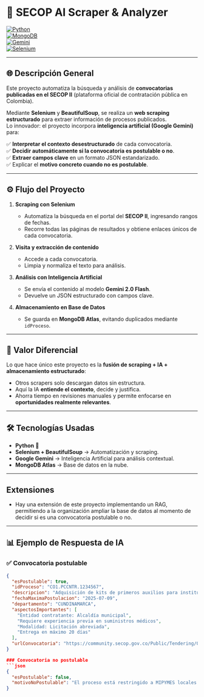 # 🚀 SECOP AI Scraper & Analyzer  

[![Python](https://img.shields.io/badge/Python-3.10%2B-blue?logo=python)](https://www.python.org/)  
[![MongoDB](https://img.shields.io/badge/MongoDB-Atlas-green?logo=mongodb)](https://www.mongodb.com/atlas)  
[![Gemini](https://img.shields.io/badge/Google-Gemini_AI-orange?logo=google)](https://deepmind.google/technologies/gemini/)  
[![Selenium](https://img.shields.io/badge/Selenium-Automation-brightgreen?logo=selenium)](https://www.selenium.dev/)  

---

## 🌐 Descripción General  
Este proyecto automatiza la búsqueda y análisis de **convocatorias publicadas en el SECOP II** (plataforma oficial de contratación pública en Colombia).  

Mediante **Selenium** y **BeautifulSoup**, se realiza un **web scraping estructurado** para extraer información de procesos publicados.  
Lo innovador: el proyecto incorpora **inteligencia artificial (Google Gemini)** para:  

✅ **Interpretar el contexto desestructurado** de cada convocatoria.  
✅ **Decidir automáticamente si la convocatoria es postulable o no**.  
✅ **Extraer campos clave** en un formato JSON estandarizado.  
✅ Explicar el **motivo concreto cuando no es postulable**.  

---

## ⚙️ Flujo del Proyecto  

1. **Scraping con Selenium**  
   - Automatiza la búsqueda en el portal del **SECOP II**, ingresando rangos de fechas.  
   - Recorre todas las páginas de resultados y obtiene enlaces únicos de cada convocatoria.  

2. **Visita y extracción de contenido**  
   - Accede a cada convocatoria.  
   - Limpia y normaliza el texto para análisis.  

3. **Análisis con Inteligencia Artificial**  
   - Se envía el contenido al modelo **Gemini 2.0 Flash**.  
   - Devuelve un JSON estructurado con campos clave.  

4. **Almacenamiento en Base de Datos**  
   - Se guarda en **MongoDB Atlas**, evitando duplicados mediante `idProceso`.  

---

## 🤖 Valor Diferencial  

Lo que hace único este proyecto es la **fusión de scraping + IA + almacenamiento estructurado**:  

- Otros scrapers solo descargan datos sin estructura.  
- Aquí la IA **entiende el contexto**, decide y justifica.  
- Ahorra tiempo en revisiones manuales y permite enfocarse en **oportunidades realmente relevantes**.  

---

## 🛠️ Tecnologías Usadas  

- **Python** 🐍  
- **Selenium + BeautifulSoup** → Automatización y scraping.  
- **Google Gemini** → Inteligencia Artificial para análisis contextual.  
- **MongoDB Atlas** → Base de datos en la nube.  

---

## Extensiones

- Hay una extensión de este proyecto implementando un RAG, permitiendo a la organización ampliar la base de datos al momento de
decidir si es una convocatoria postulable o no.

---

## 📊 Ejemplo de Respuesta de IA  

### ✅ Convocatoria postulable  
```json
{
  "esPostulable": true,
  "idProceso": "CO1.PCCNTR.1234567",
  "descripcion": "Adquisición de kits de primeros auxilios para instituciones educativas del municipio.",
  "fechaMaximaPostulacion": "2025-07-09",
  "departamento": "CUNDINAMARCA",
  "aspectosImportantes": [
    "Entidad contratante: Alcaldía municipal",
    "Requiere experiencia previa en suministros médicos",
    "Modalidad: Licitación abreviada",
    "Entrega en máximo 20 días"
  ],
  "urlConvocatoria": "https://community.secop.gov.co/Public/Tendering/OpportunityDetail/Index?noticeUID=xxxx"
}

### Convocatoria no postulable
```json
{
  "esPostulable": false,
  "motivoNoPostulable": "El proceso está restringido a MIPYMES locales con domicilio en el municipio."
}

